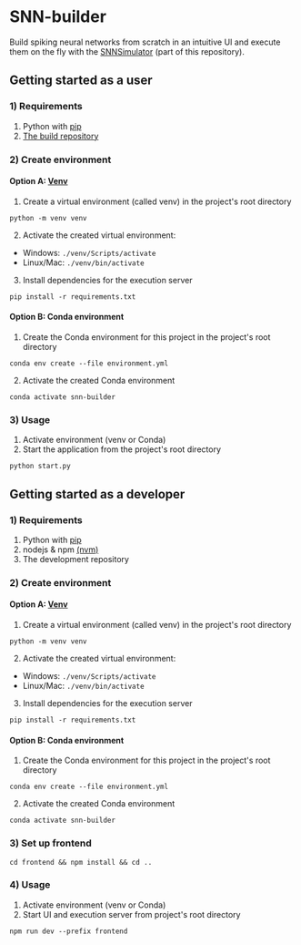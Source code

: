 # SNN-builder

Build spiking neural networks from scratch in an intuitive UI and execute them on the fly with the [SNNSimulator](https://gitlab.socsci.ru.nl/neuromorphiccomputing/simsnn) (part of this repository).

## Getting started as a user
### 1) Requirements

1. Python with [pip](https://pypi.org/project/pip/)
2. [The build repository](https://github.com/nielsvharten/SNN-builder/releases/download/1.0.0/SNN-builder-v1.0.0-build.zip)

### 2) Create environment
#### Option A: [Venv](https://docs.python.org/3/library/venv.html) 
1. Create a virtual environment (called venv) in the project's root directory
```
python -m venv venv
```
2. Activate the created virtual environment:
  - Windows: ```./venv/Scripts/activate```
  - Linux/Mac: ```./venv/bin/activate```
3. Install dependencies for the execution server
```
pip install -r requirements.txt
```
#### Option B: Conda environment
1. Create the Conda environment for this project in the project's root directory
```
conda env create --file environment.yml
```
2. Activate the created Conda environment
```
conda activate snn-builder
```

### 3) Usage
1. Activate environment (venv or Conda)
2. Start the application from the project's root directory
```
python start.py
```

## Getting started as a developer
### 1) Requirements
1. Python with [pip](https://pypi.org/project/pip/)
2. nodejs & npm [(nvm)](https://github.com/nvm-sh/nvm#installing-and-updating)
3. The development repository

### 2) Create environment
#### Option A: [Venv](https://docs.python.org/3/library/venv.html) 
1. Create a virtual environment (called venv) in the project's root directory
```
python -m venv venv
```
2. Activate the created virtual environment:
  - Windows: ```./venv/Scripts/activate```
  - Linux/Mac: ```./venv/bin/activate```
3. Install dependencies for the execution server
```
pip install -r requirements.txt
```
#### Option B: Conda environment
1. Create the Conda environment for this project in the project's root directory
```
conda env create --file environment.yml
```
2. Activate the created Conda environment
```
conda activate snn-builder
```

### 3) Set up frontend
```
cd frontend && npm install && cd ..
```

### 4) Usage
1. Activate environment (venv or Conda)
2. Start UI and execution server from project's root directory
```
npm run dev --prefix frontend
```

